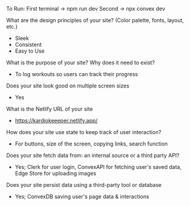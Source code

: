 To Run:
First terminal -> npm run dev
Second -> npx convex dev

What are the design principles of your site? (Color palette, fonts, layout, etc.)
  - Sleek
  - Consistent
  - Easy to Use

What is the purpose of your site? Why does it need to exist?
  - To log workouts so users can track their progress

Does your site look good on multiple screen sizes
  - Yes
    
What is the Netlify URL of your site
  - https://kardiokeeeper.netlify.app/
    
How does your site use state to keep track of user interaction?
  - For buttons, size of the screen, copying links, search function
    
Does your site fetch data from: an internal source or a third party API?
  - Yes; Clerk for user login, ConvexAPI for fetching user's saved data, Edge Store for uploading images
    
Does your site persist data using a third-party tool or database
 - Yes; ConvexDB saving user's page data & interactions
